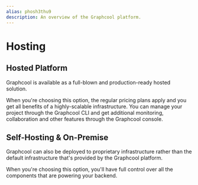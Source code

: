 ```yaml
---
alias: phosh3thu9 
description: An overview of the Graphcool platform.
---
```


# Hosting


## Hosted Platform

Graphcool is available as a full-blown and production-ready hosted solution.

When you're choosing this option, the regular pricing plans apply and you get all benefits of a highly-scalable infrastructure. You can manage your project through the Graphcool CLI and get additional monitoring, collaboration and other features through the Graphcool console.


## Self-Hosting & On-Premise

Graphcool can also be deployed to proprietary infrastructure rather than the default infrastructure that's provided by the Graphcool platform.

When you're choosing this option, you'll have full control over all the components that are powering your backend.


